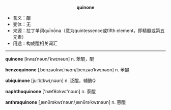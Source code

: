 
**<center>quinone</center>**

- <span class="definition">含义：醌</span>
- <span class="definition">变体：无</span>
- <span class="definition">来源：拉丁单词quīnōna（意为quintessence或fifth element，即精髓或第五元素）</span>
- <span class="definition">用途：构成醌相关词汇</span>

---

<span class="vocabulary">**quinone**</span> [kwaɪˈnəʊn/ˈkwɪnəʊn] n. 苯醌，醌

<span class="vocabulary">**benzoquinone**</span> [ˌbenzəʊkwɪˈnəʊn/ˌbenzəʊˈkwɪnəʊn] n. 苯醌

<span class="vocabulary">**ubiquinone**</span> [juːˈbɪkwɪˌnəʊn] n. 泛醌，辅酶Q

<span class="vocabulary">**naphthoquinone**</span> ['næfθəkwɪ'nəʊn] n. 萘醌

<span class="vocabulary">**anthraquinone**</span> [ˌænθrəkwɪˈnəʊn/ˌænθrəˈkwɪnəʊn] n. 蒽醌

